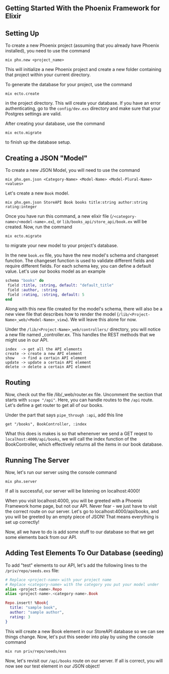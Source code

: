 ## Getting Started With the Phoenix Framework for Elixir


## Setting Up
To create a new Phoenix project (assuming that you already have Phoenix installed), you need to use the command
```
mix phx.new <project_name>
```
This will initialize a new Phoenix project and create a new folder containing that project within your current directory.

To generate the database for your project, use the command 
```
mix ecto.create
```
in the project directory. This will create your database. If you have an error authenticating, go to the `config/dev.exs` directory and make sure that your Postgres settings are valid.

After creating your database, use the command
```
mix ecto.migrate
```
to finish up the database setup.



## Creating a JSON "Model"
To create a new JSON Model, you will need to use the command
```
mix phx.gen.json <Category-Name> <Model-Name> <Model-Plural-Name> <values>
```
Let's create a new `Book` model.
```
mix phx.gen.json StoreAPI Book books title:string author:string rating:integer
```
Once you have run this command, a new elixir file (`/<category-name>/<model-name>.ex`), or `lib/books_api/store_api/book.ex` will be created. Now, run the command
```
mix ecto.migrate
```
to migrate your new model to your project's database.

In the new `book.ex` file, you have the new model's schema and changeset function. The changeset function is used to validate different fields and require different fields. For each schema key, you can define a default value. Let's use our books model as an example
```elixir
schema "books" do
 field :title, :string, default: "default_title"
 field :author, :string
 field :rating, :string, default: 5 
end 
```

Along with this new file created for the model's schema, there will also be a new view file that describes how to render the model (`/lib/<Project-Name>_web/<Model-Name>_view`). We will leave this alone for now.

Under the `/lib/<Project-Name>_web/controllers/` directory, you will notice a new file named <model-name>_controller.ex. This handles the REST methods that we might use in our API.
```
index  -> get all the API elements
create -> create a new API element
show   -> find a certain API element
update -> update a certain API element
delete -> delete a certain API element
```
 
 
 
## Routing
Now, check out the file /lib/<project-name>_web/router.ex file. Uncomment the section that starts with `scope "/api"`. Here, you can handle routes to the `/api` route. Let's define a get router to get all of our books.

Under the part that says `pipe_through :api`, add this line
```
get "/books", BookController, :index
```
What this does is makes is so that whenenver we send a GET reqest to `localhost:4000/api/books`, we will call the index function of the BookController, which effectively returns all the items in our book database.



## Running The Server
Now, let's run our server using the console command
```
mix phx.server
```
If all is successful, our server will be listening on localhost:4000!

When you visit localhost:4000, you will be greeted with a Phoenix Framework home page, but not our API. Never fear - we just have to visit the correct route on our server. Let's go to localhost:4000/api/books, and you will be greeted by an empty piece of JSON! That means everything is set up correctly!

Now, all we have to do is add some stuff to our database so that we get some elements back from our API.



## Adding Test Elements To Our Database (seeding)
To add "test" elements to our API, let's add the following lines to the `/priv/repo/seeds.exs` file:
```elixir
# Replace <project-name> with your project name
# Replace <category-name> with the category you put your model under
alias <project-name>.Repo
alias <project-name>.<category-name>.Book

Repo.insert! %Book{
  title: "sample book",
  author: "sample author",
  rating: 3
}
```
This will create a new Book element in our StoreAPI database so we can see things change. Now, let's put this seeder into play by using the console command
```
mix run priv/repo/seeds/exs
```
Now, let's revisit our `/api/books` route on our server. If all is correct, you will now see our test element in our JSON object!
